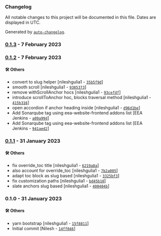 ### Changelog

All notable changes to this project will be documented in this file. Dates are displayed in UTC.

Generated by [`auto-changelog`](https://github.com/CookPete/auto-changelog).

### [0.1.3](https://github.com/eea/volto-anchors/compare/0.1.2...0.1.3) - 7 February 2023

### [0.1.2](https://github.com/eea/volto-anchors/compare/0.1.1...0.1.2) - 7 February 2023

#### :hammer_and_wrench: Others

- convert to slug helper [nileshgulia1 - [`35b5f9d`](https://github.com/eea/volto-anchors/commit/35b5f9d997a6a1d7889b127409b1a48827a3e56a)]
- smooth scroll [nileshgulia1 - [`9385373`](https://github.com/eea/volto-anchors/commit/93853730ba5b6e626c53144163ad595cea45565f)]
- remove withScrollAnchor hocs [nileshgulia1 - [`93cefdf`](https://github.com/eea/volto-anchors/commit/93cefdfb62d518cfdbc7855622e0323c6790d2a8)]
- introduce scrollToAnchor hoc, blocks traversal method [nileshgulia1 - [`415b316`](https://github.com/eea/volto-anchors/commit/415b3165e5856469fefb80f0a06632c159081b26)]
- open accordion if anchor heading inside [nileshgulia1 - [`d96d1be`](https://github.com/eea/volto-anchors/commit/d96d1be5fe7dd9e3b025b0619e1fa9625a8c20fe)]
- Add Sonarqube tag using eea-website-frontend addons list [EEA Jenkins - [`a09a99d`](https://github.com/eea/volto-anchors/commit/a09a99d93acf7509c7d47ed705f5cfbdb6e02bce)]
- Add Sonarqube tag using eea-website-frontend addons list [EEA Jenkins - [`941aed2`](https://github.com/eea/volto-anchors/commit/941aed223c905755136ce82c52031bbf325bc0cb)]
### [0.1.1](https://github.com/eea/volto-anchors/compare/0.1.0...0.1.1) - 31 January 2023

#### :hammer_and_wrench: Others

- fix override_toc title [nileshgulia1 - [`6219a8a`](https://github.com/eea/volto-anchors/commit/6219a8af774f2afb2f511bee2baef01abbff02c7)]
- also account for override_toc [nileshgulia1 - [`7b2a005`](https://github.com/eea/volto-anchors/commit/7b2a0052d477468e9bd818b87f23edb20599d446)]
- adapt toc block as slug based [nileshgulia1 - [`3325bf3`](https://github.com/eea/volto-anchors/commit/3325bf38eb8d92a5d40c55e6acde94c4ddfe77ce)]
- fix customization paths [nileshgulia1 - [`bd45b10`](https://github.com/eea/volto-anchors/commit/bd45b10c7166545b76688bf55667fb3ee731ad4b)]
- slate anchors slug based [nileshgulia1 - [`400404b`](https://github.com/eea/volto-anchors/commit/400404b91dca817e89cf38a4795392c38d776a4a)]
### 0.1.0 - 31 January 2023

#### :hammer_and_wrench: Others

- yarn bootstrap [nileshgulia1 - [`15f8811`](https://github.com/eea/volto-anchors/commit/15f8811512603d0afdfea973d93b042835de4ff8)]
- Initial commit [Nilesh - [`14ff046`](https://github.com/eea/volto-anchors/commit/14ff046481dbe87aa3174682175f1de64f8b98e0)]
